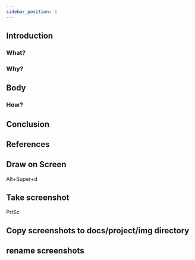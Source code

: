 ```yaml
---
sidebar_position: 3
---
```


## Introduction

### What?

### Why?

## Body

### How?

## Conclusion

## References

## Draw on Screen

Alt+Super+d

## Take screenshot

PrtSc

## Copy screenshots to docs/project/img directory

## rename screenshots

